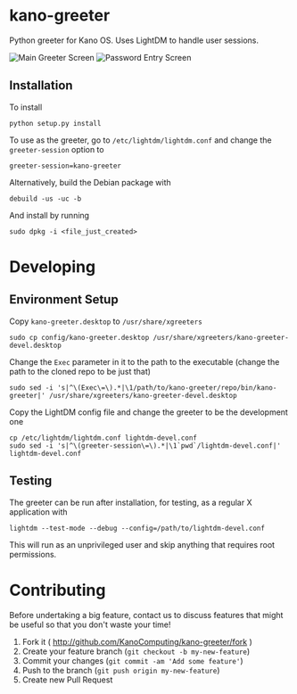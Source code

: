 # kano-greeter

Python greeter for Kano OS. Uses LightDM to handle user sessions.

![Main Greeter Screen](https://cloud.githubusercontent.com/assets/5371014/4885460/bc09eb72-6374-11e4-84e1-ac6115f28404.png)
![Password Entry Screen](https://cloud.githubusercontent.com/assets/5371014/4885461/bc0a2b8c-6374-11e4-982b-497245e69330.png)

## Installation

To install

```
python setup.py install
```

To use as the greeter, go to `/etc/lightdm/lightdm.conf` and change the
`greeter-session` option to

```
greeter-session=kano-greeter
```


Alternatively, build the Debian package with

```
debuild -us -uc -b
```

And install by running

```
sudo dpkg -i <file_just_created>
```

# Developing

## Environment Setup

Copy `kano-greeter.desktop` to `/usr/share/xgreeters`

```
sudo cp config/kano-greeter.desktop /usr/share/xgreeters/kano-greeter-devel.desktop
```

Change the `Exec` parameter in it to the path to the executable (change the path
to the cloned repo to be just that)

```
sudo sed -i 's|^\(Exec\=\).*|\1/path/to/kano-greeter/repo/bin/kano-greeter|' /usr/share/xgreeters/kano-greeter-devel.desktop
```

Copy the LightDM config file and change the greeter to be the development one

```
cp /etc/lightdm/lightdm.conf lightdm-devel.conf
sudo sed -i 's|^\(greeter-session\=\).*|\1`pwd`/lightdm-devel.conf|' lightdm-devel.conf
```

## Testing

The greeter can be run after installation, for testing, as a regular X
application with

```
lightdm --test-mode --debug --config=/path/to/lightdm-devel.conf
```

This will run as an unprivileged user and skip anything that requires root
permissions.

# Contributing

Before undertaking a big feature, contact us to discuss features that might be
useful so that you don't waste your time!

1. Fork it ( http://github.com/KanoComputing/kano-greeter/fork )
2. Create your feature branch (`git checkout -b my-new-feature`)
3. Commit your changes (`git commit -am 'Add some feature'`)
4. Push to the branch (`git push origin my-new-feature`)
5. Create new Pull Request

